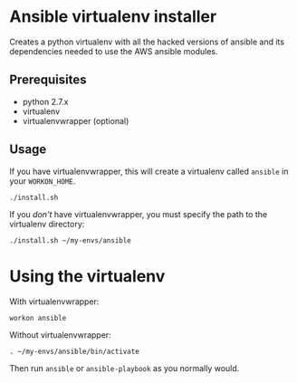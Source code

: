# Ansible virtualenv installer

Creates a python virtualenv with all the hacked versions of ansible
and its dependencies needed to use the AWS ansible modules.

## Prerequisites

* python 2.7.x
* virtualenv
* virtualenvwrapper (optional)

## Usage

If you have virtualenvwrapper, this will create a virtualenv called `ansible` in your `WORKON_HOME`.

```
./install.sh
```

If you _don't_ have virtualenvwrapper, you must specify the path to the virtualenv directory:

```
./install.sh ~/my-envs/ansible
```

# Using the virtualenv

With virtualenvwrapper:

```
workon ansible
```

Without virtualenvwrapper:

```
. ~/my-envs/ansible/bin/activate
```

Then run `ansible` or `ansible-playbook` as you normally would.
